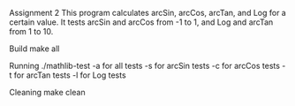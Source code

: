 Assignment 2
This program calculates arcSin, arcCos, arcTan, and Log for a certain value. It tests arcSin and arcCos from -1 to 1, and Log and arcTan from 1 to 10.

Build
make all

Running
./mathlib-test
-a for all tests
-s for arcSin tests
-c for arcCos tests
-t for arcTan tests
-l for Log tests

Cleaning
make clean

